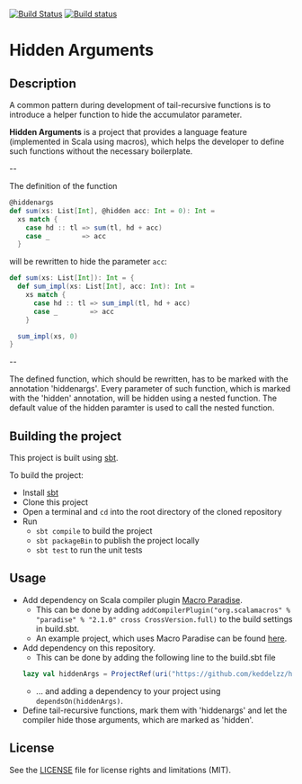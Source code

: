 [![Build Status](https://travis-ci.org/keddelzz/hidden-args.svg?branch=master)](https://travis-ci.org/keddelzz/hidden-args)
[![Build status](https://ci.appveyor.com/api/projects/status/97g1o2chcosdada2/branch/master?svg=true)](https://ci.appveyor.com/project/keddelzz/hidden-args/branch/master)

# Hidden Arguments

## Description

A common pattern during development of tail-recursive functions is to
introduce a helper function to hide the accumulator parameter.

**Hidden Arguments** is a project that provides a language feature
(implemented in Scala using macros), which helps the developer to
define such functions without the necessary boilerplate.

--

The definition of the function 

```scala
@hiddenargs
def sum(xs: List[Int], @hidden acc: Int = 0): Int = 
  xs match {
    case hd :: tl => sum(tl, hd + acc)
    case _        => acc
  }
```

will be rewritten to hide the parameter `acc`:

```scala
def sum(xs: List[Int]): Int = {
  def sum_impl(xs: List[Int], acc: Int): Int =
    xs match {
      case hd :: tl => sum_impl(tl, hd + acc)
      case _        => acc
    }

  sum_impl(xs, 0)
}
```

--

The defined function, which should be rewritten, has to be marked with
the annotation 'hiddenargs'. Every parameter of such function, which
is marked with the 'hidden' annotation, will be hidden using a nested
function. The default value of the hidden paramter is used to call the
nested function.

## Building the project

This project is built using [sbt](http://www.scala-sbt.org/).

To build the project:
- Install [sbt](http://www.scala-sbt.org/)
- Clone this project
- Open a terminal and `cd` into the root directory of the cloned repository
- Run
  - `sbt compile` to build the project
  - `sbt packageBin` to publish the project locally
  - `sbt test` to run the unit tests

## Usage

- Add dependency on Scala compiler plugin [Macro Paradise](https://github.com/scalamacros/paradise).
  - This can be done by adding `addCompilerPlugin("org.scalamacros" % "paradise" % "2.1.0" cross CrossVersion.full)` to the build settings in build.sbt.
  - An example project, which uses Macro Paradise can be found [here](https://github.com/scalamacros/sbt-example-paradise).
- Add dependency on this repository.
  - This can be done by adding the following line to the build.sbt file
  ```scala
  lazy val hiddenArgs = ProjectRef(uri("https://github.com/keddelzz/hidden-args.git"), "hiddenargs")
  ```
  - ... and adding a dependency to your project using `dependsOn(hiddenArgs)`.
- Define tail-recursive functions, mark them with 'hiddenargs' and let the compiler hide those arguments, which are marked as 'hidden'.

## License

See the [LICENSE](LICENSE) file for license rights and limitations (MIT).
